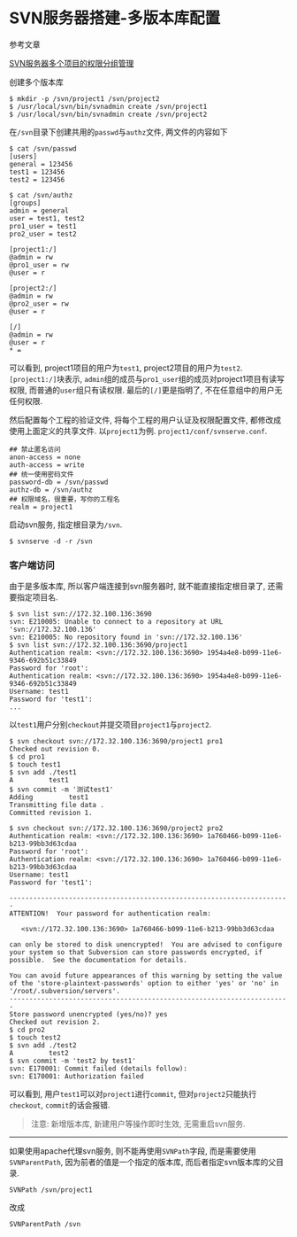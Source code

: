 # SVN服务器搭建-多版本库配置

参考文章

[SVN服务器多个项目的权限分组管理](http://blog.sina.com.cn/s/blog_62cd41130102v4ro.html)

创建多个版本库

```
$ mkdir -p /svn/project1 /svn/project2
$ /usr/local/svn/bin/svnadmin create /svn/project1 
$ /usr/local/svn/bin/svnadmin create /svn/project2
```

在`/svn`目录下创建共用的`passwd`与`authz`文件, 两文件的内容如下

```
$ cat /svn/passwd
[users]
general = 123456
test1 = 123456
test2 = 123456

$ cat /svn/authz
[groups]
admin = general
user = test1, test2
pro1_user = test1
pro2_user = test2

[project1:/]
@admin = rw
@pro1_user = rw
@user = r

[project2:/]
@admin = rw
@pro2_user = rw
@user = r

[/]
@admin = rw
@user = r
* =
```

可以看到, project1项目的用户为`test1`, project2项目的用户为`test2`. `[project1:/]`块表示, `admin`组的成员与`pro1_user`组的成员对project1项目有读写权限, 而普通的`user`组只有读权限. 最后的`[/]`更是指明了, 不在任意组中的用户无任何权限.

然后配置每个工程的验证文件, 将每个工程的用户认证及权限配置文件, 都修改成使用上面定义的共享文件. 以`project1`为例. `project1/conf/svnserve.conf`.

```
## 禁止匿名访问
anon-access = none
auth-access = write
## 统一使用密码文件
password-db = /svn/passwd
authz-db = /svn/authz
## 权限域名，很重要，写你的工程名
realm = project1
```

启动svn服务, 指定根目录为`/svn`.

```
$ svnserve -d -r /svn
```

### 客户端访问

由于是多版本库, 所以客户端连接到svn服务器时, 就不能直接指定根目录了, 还需要指定项目名.

```
$ svn list svn://172.32.100.136:3690
svn: E210005: Unable to connect to a repository at URL 'svn://172.32.100.136'
svn: E210005: No repository found in 'svn://172.32.100.136'
$ svn list svn://172.32.100.136:3690/project1
Authentication realm: <svn://172.32.100.136:3690> 1954a4e8-b099-11e6-9346-692b51c33849
Password for 'root': 
Authentication realm: <svn://172.32.100.136:3690> 1954a4e8-b099-11e6-9346-692b51c33849
Username: test1
Password for 'test1': 
...
```

以`test1`用户分别`checkout`并提交项目`project1`与`project2`.

```
$ svn checkout svn://172.32.100.136:3690/project1 pro1
Checked out revision 0.
$ cd pro1
$ touch test1
$ svn add ./test1 
A         test1
$ svn commit -m '测试test1'
Adding         test1
Transmitting file data .
Committed revision 1.

$ svn checkout svn://172.32.100.136:3690/project2 pro2
Authentication realm: <svn://172.32.100.136:3690> 1a760466-b099-11e6-b213-99bb3d63cdaa
Password for 'root': 
Authentication realm: <svn://172.32.100.136:3690> 1a760466-b099-11e6-b213-99bb3d63cdaa
Username: test1
Password for 'test1': 

-----------------------------------------------------------------------
ATTENTION!  Your password for authentication realm:

   <svn://172.32.100.136:3690> 1a760466-b099-11e6-b213-99bb3d63cdaa

can only be stored to disk unencrypted!  You are advised to configure
your system so that Subversion can store passwords encrypted, if
possible.  See the documentation for details.

You can avoid future appearances of this warning by setting the value
of the 'store-plaintext-passwords' option to either 'yes' or 'no' in
'/root/.subversion/servers'.
-----------------------------------------------------------------------
Store password unencrypted (yes/no)? yes
Checked out revision 2.
$ cd pro2
$ touch test2
$ svn add ./test2 
A         test2
$ svn commit -m 'test2 by test1'
svn: E170001: Commit failed (details follow):
svn: E170001: Authorization failed
```

可以看到, 用户`test1`可以对`project1`进行`commit`, 但对`project2`只能执行`checkout`, `commit`的话会报错.

> 注意: 新增版本库, 新建用户等操作即时生效, 无需重启svn服务.

------

如果使用apache代理svn服务, 则不能再使用`SVNPath`字段, 而是需要使用`SVNParentPath`, 因为前者的值是一个指定的版本库, 而后者指定svn版本库的父目录.

```
SVNPath /svn/project1
```

改成

```
SVNParentPath /svn
```
